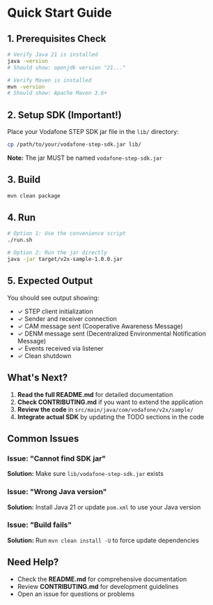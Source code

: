 # Quick Start Guide

## 1. Prerequisites Check

```bash
# Verify Java 21 is installed
java -version
# Should show: openjdk version "21..."

# Verify Maven is installed
mvn -version
# Should show: Apache Maven 3.6+
```

## 2. Setup SDK (Important!)

Place your Vodafone STEP SDK jar file in the `lib/` directory:

```bash
cp /path/to/your/vodafone-step-sdk.jar lib/
```

**Note:** The jar MUST be named `vodafone-step-sdk.jar`

## 3. Build

```bash
mvn clean package
```

## 4. Run

```bash
# Option 1: Use the convenience script
./run.sh

# Option 2: Run the jar directly
java -jar target/v2x-sample-1.0.0.jar
```

## 5. Expected Output

You should see output showing:
- ✓ STEP client initialization
- ✓ Sender and receiver connection
- ✓ CAM message sent (Cooperative Awareness Message)
- ✓ DENM message sent (Decentralized Environmental Notification Message)
- ✓ Events received via listener
- ✓ Clean shutdown

## What's Next?

1. **Read the full README.md** for detailed documentation
2. **Check CONTRIBUTING.md** if you want to extend the application
3. **Review the code** in `src/main/java/com/vodafone/v2x/sample/`
4. **Integrate actual SDK** by updating the TODO sections in the code

## Common Issues

### Issue: "Cannot find SDK jar"
**Solution:** Make sure `lib/vodafone-step-sdk.jar` exists

### Issue: "Wrong Java version"
**Solution:** Install Java 21 or update `pom.xml` to use your Java version

### Issue: "Build fails"
**Solution:** Run `mvn clean install -U` to force update dependencies

## Need Help?

- Check the **README.md** for comprehensive documentation
- Review **CONTRIBUTING.md** for development guidelines
- Open an issue for questions or problems
